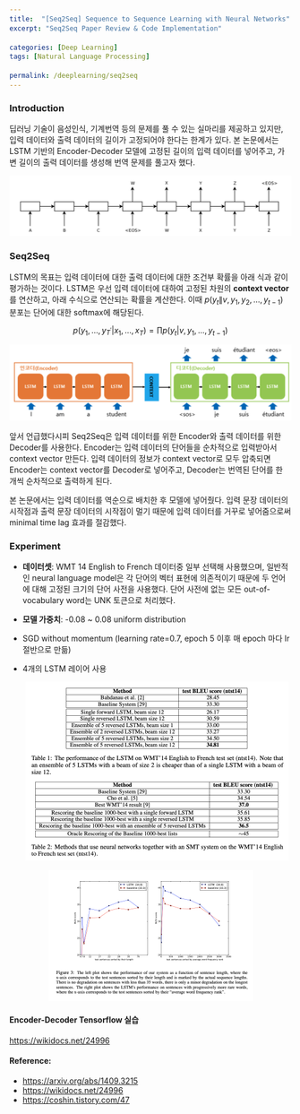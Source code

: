 ```yaml
---
title:  "[Seq2Seq] Sequence to Sequence Learning with Neural Networks"
excerpt: "Seq2Seq Paper Review & Code Implementation"

categories: [Deep Learning]
tags: [Natural Language Processing]

permalink: /deeplearning/seq2seq
---
```


### Introduction

딥러닝 기술이 음성인식, 기계번역 등의 문제를 풀 수 있는 실마리를 제공하고 있지만, 입력 데이터와 출력 데이터의 길이가 고정되어야 한다는 한계가 있다. 본 논문에서는 LSTM 기반의 Encoder-Decoder 모델에 고정된 길이의 입력 데이터를 넣어주고, 가변 길이의 출력 데이터를 생성해 번역 문제를 풀고자 했다.

<center><img src="../../images/2022-09-09-seq2seq/seq2seq.png" style="zoom:50%"  /></center>



### Seq2Seq

LSTM의 목표는 입력 데이터에 대한 출력 데이터에 대한 조건부 확률을 아래 식과 같이 평가하는 것이다. LSTM은 우선 입력 데이터에 대하여 고정된 차원의 **context vector**를 연산하고, 아래 수식으로 연산되는 확률을 계산한다. 이때 $p(y_{t}\|v,y_1,y_2,...,y_{t-1})$  분포는 단어에 대한 softmax에 해당된다.


$$
p(y_1,...,y_{T^{'}}| x_{1}, ..., x_{T}) = \prod p(y_t|v, y_{1}, ...,y_{t-1})
$$

<center><img src="../../images/2022-09-09-seq2seq/illustrate.png" style="zoom:50%"  /></center>

앞서 언급했다시피 Seq2Seq은 입력 데이터를 위한 Encoder와 출력 데이터를 위한 Decoder를 사용한다. Encoder는 입력 데이터의 단어들을 순차적으로 입력받아서 context vector 만든다. 입력 데이터의 정보가 context vector로 모두 압축되면 Encoder는 context vector를 Decoder로 넣어주고, Decoder는 번역된 단어를 한 개씩 순차적으로 출력하게 된다. 

본 논문에서는 입력 데이터를 역순으로 배치한 후 모델에 넣어줬다. 입력 문장 데이터의 시작점과 출력 문장 데이터의 시작점이 멀기 때문에 입력 데이터를 거꾸로 넣어줌으로써 minimal time lag 효과를 절감했다.

### Experiment

- **데이터셋**: WMT 14 English to French 데이터중 일부 선택해 사용했으며, 일반적인 neural language model은 각 단어의 벡터 표현에 의존적이기 때문에 두 언어에 대해 고정된 크기의 단어 사전을 사용했다. 단어 사전에 없는 모든 out-of-vocabulary word는 UNK 토큰으로 처리했다.

- **모델 가중치**: -0.08 ~ 0.08 uniform distribution

- SGD without momentum (learning rate=0.7, epoch 5 이후 매 epoch 마다 lr 절반으로 만듦) 

- 4개의 LSTM 레이어 사용

  

  <center><img src="../../images/2022-09-09-seq2seq/table.png" style="zoom:50%"  /></center>

<center><img src="../../images/2022-09-09-seq2seq/graph.png" style="zoom:50%"  /></center>

#### Encoder-Decoder Tensorflow 실습

https://wikidocs.net/24996

#### Reference:

- https://arxiv.org/abs/1409.3215
- https://wikidocs.net/24996
- https://coshin.tistory.com/47

